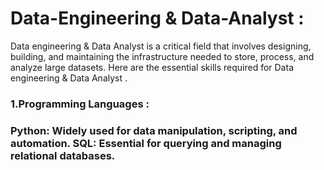# Data-Engineering & Data-Analyst :
Data engineering & Data Analyst is a critical field that involves designing, building, and maintaining the infrastructure needed to store, process, and analyze large datasets. Here are the essential skills required for Data engineering & Data Analyst .

<h3>1.Programming Languages : <h3> 
Python: Widely used for data manipulation, scripting, and automation.  
SQL: Essential for querying and managing relational databases.

